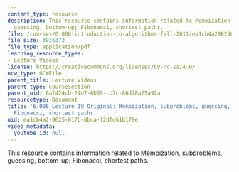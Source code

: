 ```yaml
---
content_type: resource
description: This resource contains information related to Memoization, subproblems,
  guessing, bottom-up; Fibonacci, shortest paths.
file: /courses/6-006-introduction-to-algorithms-fall-2011/ea1cb4a29625017bdbcaf2dfd61b179e_MIT6_006F11_lec19_orig.pdf
file_size: 3936373
file_type: application/pdf
learning_resource_types:
- Lecture Videos
license: https://creativecommons.org/licenses/by-nc-sa/4.0/
ocw_type: OCWFile
parent_title: Lecture Videos
parent_type: CourseSection
parent_uid: 6af424cb-24d7-0b69-cb7c-86df8a25a92a
resourcetype: Document
title: '6.006 Lecture 19 Original: Memoization, subproblems, guessing, bottom-up;
  Fibonacci, shortest paths'
uid: ea1cb4a2-9625-017b-dbca-f2dfd61b179e
video_metadata:
  youtube_id: null
---
```

This resource contains information related to Memoization, subproblems, guessing, bottom-up; Fibonacci, shortest paths.